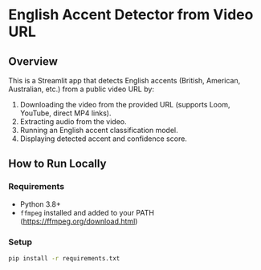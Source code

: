 # English Accent Detector from Video URL

## Overview
This is a Streamlit app that detects English accents (British, American, Australian, etc.) from a public video URL by:

1. Downloading the video from the provided URL (supports Loom, YouTube, direct MP4 links).
2. Extracting audio from the video.
3. Running an English accent classification model.
4. Displaying detected accent and confidence score.

## How to Run Locally

### Requirements
- Python 3.8+
- `ffmpeg` installed and added to your PATH (https://ffmpeg.org/download.html)

### Setup
```bash
pip install -r requirements.txt
